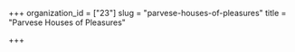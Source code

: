 +++
organization_id = ["23"]
slug = "parvese-houses-of-pleasures"
title = "Parvese Houses of Pleasures"

+++


